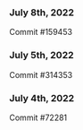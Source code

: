 ### July 8th, 2022

Commit #159453

### July 5th, 2022

Commit #314353


### July 4th, 2022

Commit #72281
